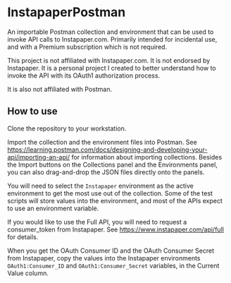 # InstapaperPostman
An importable Postman collection and environment that can be used to invoke API calls to Instapaper.com. Primarily intended for incidental use, and with a Premium subscription which is not required.

This project is not affiliated with Instapaper.com. It is not endorsed by Instapaper. It is a personal project I created to better understand how to invoke the API with its OAuth1 authorization process.

It is also not affiliated with Postman.

## How to use

Clone the repository to your workstation.

Import the collection and the environment files into Postman. See https://learning.postman.com/docs/designing-and-developing-your-api/importing-an-api/ for information about importing collections. Besides the Import buttons on the Collections panel and the Environments panel, you can also drag-and-drop the JSON files directly onto the panels.

You will need to select the `Instapaper` environment as the active environment to get the most use out of the collection. Some of the test scripts will store values into the environment, and most of the APIs expect to use an environment variable.

If you would like to use the Full API, you will need to request a consumer_token from Instapaper. See https://www.instapaper.com/api/full for details.

When you get the OAuth Consumer ID and the OAuth Consumer Secret from Instapaper, copy the values into the Instapaper environments `OAuth1:Consumer_ID` and `OAuth1:Consumer_Secret` variables, in the Current Value column.
